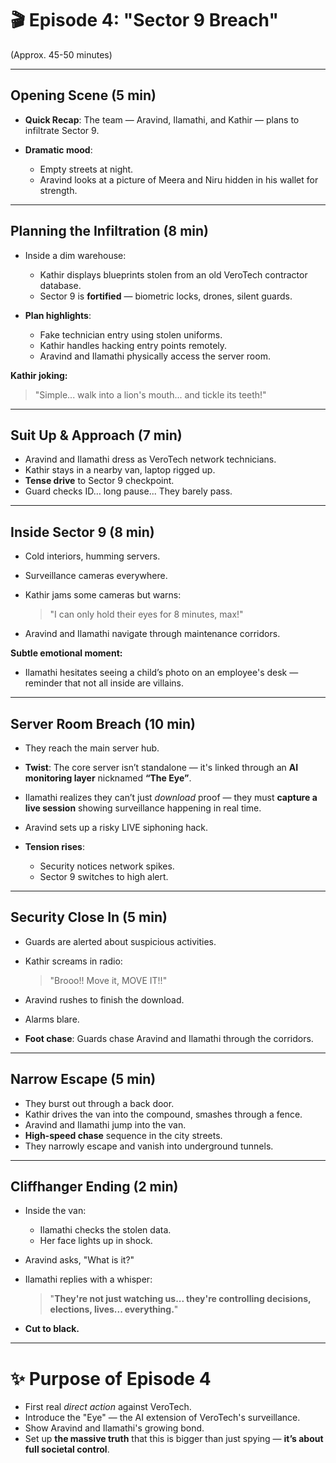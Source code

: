 # 🎬 **Episode 4: "Sector 9 Breach"**

(Approx. 45-50 minutes)

---

## **Opening Scene** (5 min)

- **Quick Recap**:
  The team — Aravind, Ilamathi, and Kathir — plans to infiltrate Sector 9.
- **Dramatic mood**:

  - Empty streets at night.
  - Aravind looks at a picture of Meera and Niru hidden in his wallet for strength.

---

## **Planning the Infiltration** (8 min)

- Inside a dim warehouse:

  - Kathir displays blueprints stolen from an old VeroTech contractor database.
  - Sector 9 is **fortified** — biometric locks, drones, silent guards.

- **Plan highlights**:

  - Fake technician entry using stolen uniforms.
  - Kathir handles hacking entry points remotely.
  - Aravind and Ilamathi physically access the server room.

**Kathir joking:**

> "Simple... walk into a lion's mouth... and tickle its teeth!"

---

## **Suit Up & Approach** (7 min)

- Aravind and Ilamathi dress as VeroTech network technicians.
- Kathir stays in a nearby van, laptop rigged up.
- **Tense drive** to Sector 9 checkpoint.
- Guard checks ID… long pause...
  They barely pass.

---

## **Inside Sector 9** (8 min)

- Cold interiors, humming servers.
- Surveillance cameras everywhere.
- Kathir jams some cameras but warns:

  > "I can only hold their eyes for 8 minutes, max!"

- Aravind and Ilamathi navigate through maintenance corridors.

**Subtle emotional moment:**

- Ilamathi hesitates seeing a child’s photo on an employee's desk — reminder that not all inside are villains.

---

## **Server Room Breach** (10 min)

- They reach the main server hub.

- **Twist**: The core server isn’t standalone — it's linked through an **AI monitoring layer** nicknamed **“The Eye”**.

- Ilamathi realizes they can’t just _download_ proof — they must **capture a live session** showing surveillance happening in real time.

- Aravind sets up a risky LIVE siphoning hack.

- **Tension rises**:

  - Security notices network spikes.
  - Sector 9 switches to high alert.

---

## **Security Close In** (5 min)

- Guards are alerted about suspicious activities.
- Kathir screams in radio:

  > "Brooo!! Move it, MOVE IT!!"

- Aravind rushes to finish the download.
- Alarms blare.
- **Foot chase**: Guards chase Aravind and Ilamathi through the corridors.

---

## **Narrow Escape** (5 min)

- They burst out through a back door.
- Kathir drives the van into the compound, smashes through a fence.
- Aravind and Ilamathi jump into the van.
- **High-speed chase** sequence in the city streets.
- They narrowly escape and vanish into underground tunnels.

---

## **Cliffhanger Ending** (2 min)

- Inside the van:

  - Ilamathi checks the stolen data.
  - Her face lights up in shock.

- Aravind asks, "What is it?"

- Ilamathi replies with a whisper:

  > "**They're not just watching us... they're controlling decisions, elections, lives... everything.**"

- **Cut to black.**

---

# ✨ **Purpose of Episode 4**

- First real _direct action_ against VeroTech.
- Introduce the "Eye" — the AI extension of VeroTech's surveillance.
- Show Aravind and Ilamathi's growing bond.
- Set up **the massive truth** that this is bigger than just spying — **it’s about full societal control**.
